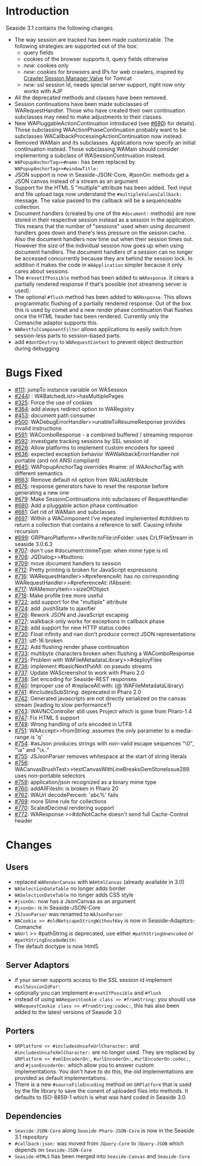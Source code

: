# Introduction #
Seaside 3.1 contains the following changes.
  * The way session are tracked has been made customizable. The following strategies are supported out of the box:
    * query fields
    * cookies of the browser supports it, query fields otherwise
    * _new_: cookies only
    * _new_: cookies for browsers and IPs for web crawlers, inspired by [Crawler Session Manager Valve](http://www.tomcatexpert.com/blog/2011/05/18/crawler-session-manager-valve) for Tomcat
    * _new_: ssl session id, needs special server support, right now only works with AJP
  * All the deprecated methods and classes have been removed.
  * Session continuations have been made subclasses of WARequestHandler. Those who have created their own continuation subclasses may need to make adjustments to their classes.
  * New WAPluggableActionContinuation introduced (see [#680](https://github.com/SeasideSt/Seaside/issues/680)) for details). Those subclassing WAActionPhaseContinuation probably want to be subclasses WACallbackProcessingActionContinuation now instead.
  * Removed WAMain and its subclasses. Applications now specify an initial continuation instead. Those subclassing WAMain should consider implementing a subclass of WASessionContinuation instead.
  * `WAPopupAnchorTag>>#name:` has been replaced by `WAPopupAnchorTag>>#windowTitle:`
  * JSON support is now in Seaside-JSON-Core, #jsonOn: methods get a JSON canvas instead of a stream as an argument
  * Support for the HTML 5 "multiple" attribute has been added. Text input and file upload tags now understand the `#multipleValuesCallback:` message. The value passed to the callback will be a sequenceable collection.
  * Document handlers (created by one of the `#document:` methods) are now stored in their respective session instead as a session in the application. This means that the number of "sessions" used when using document handlers goes down and there's less pressure on the session cache. Also the document handlers now time out when their session times out. However the size of the individual session now goes up when using document handlers. The document handlers of a session can no longer be accessed concurrently because they are behind the session lock. In addition it makes the code in `WAApplication` simpler because it only cares about sessions.
  * The `#resetIfPossible` method has been added to `WAResponse`. It clears a partially rendered response if that's possible (not streaming server is used).
  * The optional `#flush` method has been added to `WAResponse`. This allows programmatic flushing of a partially rendered response. Out of the box this is used by comet and a new render phase continuation that flushes once the HTML header has been rendered. Currently only the Comanche adaptor supports this.
  * `WARestfulComponentFilter` allows applications to easily switch from session-less parts to session-based parts.
  * add `#dontDestroy` to `WARequestContext` to prevent object destruction during debugging

# Bugs Fixed #
  * [#111](https://github.com/SeasideSt/Seaside/issues/111): jumpTo instance variable on WASession
  * [#244](https://github.com/SeasideSt/Seaside/issues/244)) : WABatchedList>>hasMultiplePages
  * [#325](https://github.com/SeasideSt/Seaside/issues/325): Force the use of cookies
  * [#364](https://github.com/SeasideSt/Seaside/issues/364): add always redirect option to WARegistry
  * [#453](https://github.com/SeasideSt/Seaside/issues/453): document path consumer
  * [#500](https://github.com/SeasideSt/Seaside/issues/500): WADebugErrorHandler>>unableToResumeResponse provides invalid instructions
  * [#591](https://github.com/SeasideSt/Seaside/issues/591): WAComboResponse - a combined buffered / streaming response
  * [#592](https://github.com/SeasideSt/Seaside/issues/592): investigate tracking sessions by SSL session id
  * [#626](https://github.com/SeasideSt/Seaside/issues/626): Allow platforms to implement custom encoders for speed
  * [#636](https://github.com/SeasideSt/Seaside/issues/636): expected exception behavior WAWalkbackErrorHandler not portable (and not ANSI compliant)
  * [#645](https://github.com/SeasideSt/Seaside/issues/645): WAPopupAnchorTag overrides #name: of WAAnchorTag with different semantics
  * [#663](https://github.com/SeasideSt/Seaside/issues/663): Remove default nil option from WAListAttribute
  * [#676](https://github.com/SeasideSt/Seaside/issues/676): response generators have to reset the response before generating a new one
  * [#679](https://github.com/SeasideSt/Seaside/issues/679):   Make SessionContinuations into subclasses of RequestHandler
  * [#680](https://github.com/SeasideSt/Seaside/issues/680):   Add a pluggable action phase continuation
  * [#681](https://github.com/SeasideSt/Seaside/issues/681):   Get rid of WAMain and subclasses
  * [#697](https://github.com/SeasideSt/Seaside/issues/697): Within a WAComponent I've repeated implemented #children to return a collection that contains a reference to self. Causing infinite recursion
  * [#699](https://github.com/SeasideSt/Seaside/issues/699): GRPharoPlatform>>#write:toFile:inFolder: uses CrLfFileStream in seaside 3.0.6.3
  * [#707](https://github.com/SeasideSt/Seaside/issues/707): don't use #document:mimeType: when mime type is nil
  * [#708](https://github.com/SeasideSt/Seaside/issues/708): JQDialog>>#buttons:
  * [#709](https://github.com/SeasideSt/Seaside/issues/709): move document handlers to session
  * [#712](https://github.com/SeasideSt/Seaside/issues/712): Pretty printing is broken for JavaScript expressions
  * [#716](https://github.com/SeasideSt/Seaside/issues/716): WARequestHandler>>#preferenceAt: has no corresponding WARequestHandler>>#preferenceAt: ifAbsent:
  * [#717](https://github.com/SeasideSt/Seaside/issues/717): WAMemoryItem>>sizeOfObject
  * [#718](https://github.com/SeasideSt/Seaside/issues/718): Make profile tree more useful
  * [#722](https://github.com/SeasideSt/Seaside/issues/722): add support for the "multiple" attribute
  * [#724](https://github.com/SeasideSt/Seaside/issues/724): add .pushState to ajaxifier
  * [#726](https://github.com/SeasideSt/Seaside/issues/726): Rework JSON and JavaScript escaping
  * [#727](https://github.com/SeasideSt/Seaside/issues/727): walkback only works for exceptions in callback phase
  * [#728](https://github.com/SeasideSt/Seaside/issues/728): add support for new HTTP status codes
  * [#730](https://github.com/SeasideSt/Seaside/issues/730): Float infinity and nan don't produce correct JSON representations
  * [#731](https://github.com/SeasideSt/Seaside/issues/731): utf-16 broken
  * [#732](https://github.com/SeasideSt/Seaside/issues/732): Add flushing render phase continuation
  * [#733](https://github.com/SeasideSt/Seaside/issues/733): multibyte characters broken when flushing a WAComboResponse
  * [#735](https://github.com/SeasideSt/Seaside/issues/735): Problem with WAFileMetadataLibrary>>#deployFiles
  * [#736](https://github.com/SeasideSt/Seaside/issues/736): implement #basicNextPutAll: on pseudo streams
  * [#737](https://github.com/SeasideSt/Seaside/issues/737): Update WAScreenshot to work with Pharo 2.0
  * [#738](https://github.com/SeasideSt/Seaside/issues/738): Set encoding for Seaside-REST responses
  * [#740](https://github.com/SeasideSt/Seaside/issues/740): Improper use of #replaceAll:with: (@ WAFileMetadataLibrary)
  * [#741](https://github.com/SeasideSt/Seaside/issues/741): #includesSubString: deprecated in Pharo 2.0
  * [#742](https://github.com/SeasideSt/Seaside/issues/742): Generated javascripts are not directly serialized on the canvas stream (leading to slow performance?)
  * [#743](https://github.com/SeasideSt/Seaside/issues/743): WAVNCController still uses Project which is gone from Pharo-1.4
  * [#747](https://github.com/SeasideSt/Seaside/issues/747): Fix HTML 5 support
  * [#749](https://github.com/SeasideSt/Seaside/issues/749): Wrong handling of urls encoded in UTF8
  * [#751](https://github.com/SeasideSt/Seaside/issues/751): WAAccept>>fromString: assumes the only parameter to a media-range is 'q'
  * [#754](https://github.com/SeasideSt/Seaside/issues/754): #asJson produces strings with non-valid escape sequences "\0", "\a" and "\x.."
  * [#755](https://github.com/SeasideSt/Seaside/issues/755): JSJsonParser removes whitespace at the start of string literals
  * [#756](https://github.com/SeasideSt/Seaside/issues/756): WACanvasBrushTest>>testCanvasWithLineBreaksGemStoneIssue289 uses non-portable selectors
  * [#759](https://github.com/SeasideSt/Seaside/issues/759): application/json recognized as a binary mime type
  * [#760](https://github.com/SeasideSt/Seaside/issues/760): addAllFilesIn: is broken in Pharo 20
  * [#762](https://github.com/SeasideSt/Seaside/issues/762): WAUrl decodePercent: 'abc%' fails
  * [#769](https://github.com/SeasideSt/Seaside/issues/769): more Slime rule for collections
  * [#770](https://github.com/SeasideSt/Seaside/issues/770): ScaledDecimal rendering support
  * [#772](https://github.com/SeasideSt/Seaside/issues/772): WAResponse >>#doNotCache doesn't send full Cache-Control header

# Changes #
## Users ##
  * replaced `WARenderCanvas` with `WAHtmlCanvas` (already available in 3.0)
  * `WASelectionDateTable` no longer adds border
  * `WASelectionDateTable` no longer adds CSS style
  * `#jsonOn:` now has a JsonCanvas as an argument
  * `#jsonOn:` is in Seaside-JSON-Core
  * `JSJsonParser` was renamed to `WAJsonParser`
  * `WACookie >> #oldNetscapeStringWithoutKey` is now in Seaside-Adaptors-Comanche
  * `WAUrl` >> #pathString is deprecated, use either `#pathStringUnencoded` or `#pathStringEncodedWith:`
  * The default doctype is now html5

## Server Adaptors ##
  * if your server supports access to the SSL session id implement `#sslSessionIdFor:`
  * optionally you can implement `#resetIfPossible` and `#flush`
  * instead of using `WARequestCookie class >> #fromString:` you should use `WARequestCookie class >> #fromString:codec:`, this has also been added to the latest versions of Seaside 3.0

## Porters ##
  * `GRPlatform >> #includesUnsafeUrlCharacter:` and `#includesUnsafeXmlCharacter:` are no longer used. They are replaced by `GRPlatform >> #xmlEncoderOn:`, `#urlEncoderOn:`, `#urlEncoderOn:codec:`, and `#jsonEncoderOn:` which allow you to answer custom implementations. You don't have to do this, the old implementations are provided as default implementations.
  * There is a new `#sourceFileEncoding` method on `GRPlatform` that is used by the file library to save the conent of uploaded files into methods. It defaults to ISO-8859-1 which is what was hard coded in Seaside 3.0.

## Dependencies ##
  * `Seaside-JSON-Core` along `Seaside-Pharo-JSON-Core` is now in the Seaside 3.1 repository
  * `#callback:json:` was moved from `JQuery-Core` to `JQuery-JSON` which depends on `Seaside-JSON-Core`
  * `Seaside-HTML5` has been merged into `Seaside-Canvas` and `Seaside-Core`
